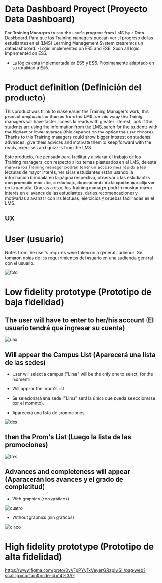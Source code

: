 # Data Dashboard Proyect (Proyecto Data Dashboard)
For Training Managers to see the user's progress from LMS by a Data Dashboard.
Para que los Training managers puedan ver el progreso de las estudiantes en el (LMS) Learning Management System crearemos un datadashboard.
-Logic implemented on ES5 and ES6.
Soon all logic implemented on ES6.
- La lógica está implementada en ES5 y ES6.
Próximamente adaptado en su totalidad a ES6.

# Product definition (Definición del producto)

This product was think to make easier the Training Manager's work, this product emphasis the themes from the LMS, on this waay the Trainig managers will have faster access to reads with greater interest, look if the students are using the information from the LMS,
sarch for the students with the highest or lower average (this depends on the option the user choose).
Thanks to this Training managers could show bigger interest on students' advances, give them advices and motivate them to keep forward 
with the reads, exercises and quizzes from the LMS.

Este producto, fue pensado para facilitar y alivianar el trabajo de los Training managers, con respecto a los temas planteados 
en el LMS, de esta manera los Training manager podrán tener un acceso más rápido a las lecturas de mayor interés, ver si las estudiantes están usando la información brindada en la página respectiva, observar a las estudiantes con promedio más alto, o más bajo, dependiendo de la opción que elija ver en la pantalla.
Gracias a esto, los Training manager podrán mostrar mayor interés en el avance de las estudiantes, darles recomendaciones y motivarlas
a avanzar con las lecturas, ejercicios y pruebas facilitadas en el LMS.

## UX
# User (usuario)
Notes from the user's requires were taken on a general audience.
Se tomaron notas de los requerimientos del usuario en una audiencia general con el usuario.

![foto](https://scontent-scl1-1.xx.fbcdn.net/v/t1.15752-9/35348807_1664476943605784_6856292960187711488_n.png?_nc_cat=0&oh=4be724a14d53b7148f5282a7965c6975&oe=5BC1A879)

# Low fidelity prototype (Prototipo de baja fidelidad)

 ## The user will have to enter to her/his account (El usuario tendrá que ingresar su cuenta) 

![uno](https://scontent-scl1-1.xx.fbcdn.net/v/t1.15752-9/35265650_1664436620276483_8029700329220079616_n.jpg?_nc_cat=0&oh=e88cccba2efd8c14d9f8100371b3dc83&oe=5BAD4CD3)

## Will appear the Campus List (Aparecerá una lista de las sedes)
- User will select a campus ("Lima" will be the only one to select, for the moment)
- Will appear the prom's list 

- Se selecionará una sede ("Lima" será la única que pueda seleccionarse, por el momnto).
- Aparecerá una lista de promociones.

![dos](https://scontent-scl1-1.xx.fbcdn.net/v/t1.15752-9/35416132_1664443180275827_6780019348942618624_n.jpg?_nc_cat=0&oh=4954683e01d9dbecf07717382d05f496&oe=5BA1E1B6)

## then the Prom's List (Luego la lista de las promociones)

![tres](https://scontent-scl1-1.xx.fbcdn.net/v/t1.15752-9/35242218_1664433620276783_2480529628473589760_n.jpg?_nc_cat=0&oh=b802803d0eccbb0db5cea720de3f3337&oe=5BB413D7) 

## Advances and completeness will appear (Aparacerán los avances y el grado de completitud)

 - With graphics (con gráficos)
 
![cuatro](https://scontent-scl1-1.xx.fbcdn.net/v/t1.15752-9/35264717_1664431973610281_4178843217246027776_n.jpg?_nc_cat=0&oh=f768c98fcd0e283e365b2fef1eeb0a6c&oe=5BBF7191)

 - Without graphics (sin gráficos)

![cinco](https://scontent-scl1-1.xx.fbcdn.net/v/t1.15752-9/35362256_1664441916942620_6630528549734318080_n.jpg?_nc_cat=0&oh=15c9ecca0e47f44974d92faaf3ed7b32&oe=5BAFA2B3)

# High fidelity prototype (Prototipo de alta fidelidad)

https://www.figma.com/proto/0vVFpPYyTxVeyenGRzpIwSIi/pag-web?scaling=contain&node-id=14%3A9
